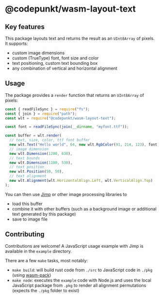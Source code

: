 # @codepunkt/wasm-layout-text

## Key features

This package layouts text and returns the result as an `UInt8Array` of pixels. It supports:

- custom image dimensions
- custom (TrueType) font, font size and color
- text positioning, custom text bounding box
- any combination of vertical and horizontal alignment

## Usage

The package provides a `render` function that returns an `UInt8Array` of pixels:

```js
const { readFileSync } = require("fs");
const { join } = require("path");
const wlt = require("@codepunkt/wasm-layout-text");

const font = readFileSync(join(__dirname, "myfont.ttf"));

const buffer = wlt.render(
  // text, size, color, ttf font buffer
  new wlt.Text("Hello world", 64, new wlt.RgbColor(91, 214, 123), font),
  // image dimension
  new wlt.Dimension(1200, 630),
  // text bounds
  new wlt.Dimension(1100, 530),
  // text position
  new wlt.Position(50, 50),
  // text alignment
  new wlt.Alignment(wlt.HorizontalAlign.Left, wlt.VerticalAlign.Top)
);
```

You can then use [Jimp](https://github.com/oliver-moran/jimp) or other image processing libraries to

- load this buffer
- combine it with other buffers (such as a background image or additional text generated by this package)
- save to image file

## Contributing

Contributions are welcome! A JavaScript usage example with Jimp is available in the `example` directory.

There are a few `make` tasks, most notably:

- `make build`: will build rust code from `./src` to JavaScript code in `./pkg` (using [wasm-pack](https://github.com/rustwasm/wasm-pack))
- `make node`: executes the `example` code with Node.js and uses the local JavaScript package from `.pkg` to render all alignment permutations (expects the `./pkg` folder to exist)
